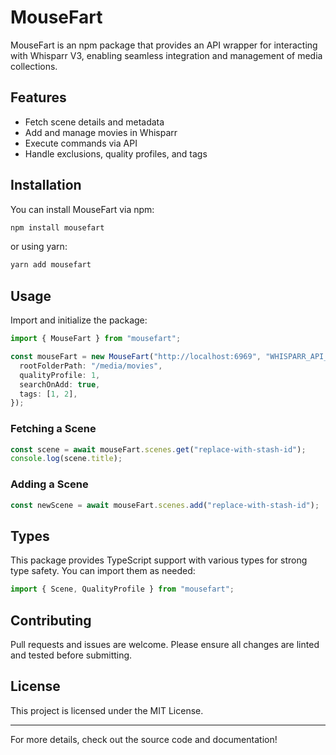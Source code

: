 # MouseFart

MouseFart is an npm package that provides an API wrapper for interacting with Whisparr V3, enabling seamless integration and management of media collections.

## Features

- Fetch scene details and metadata
- Add and manage movies in Whisparr
- Execute commands via API
- Handle exclusions, quality profiles, and tags

## Installation

You can install MouseFart via npm:

```sh
npm install mousefart
```

or using yarn:

```sh
yarn add mousefart
```

## Usage

Import and initialize the package:

```ts
import { MouseFart } from "mousefart";

const mouseFart = new MouseFart("http://localhost:6969", "WHISPARR_API_KEY", {
  rootFolderPath: "/media/movies",
  qualityProfile: 1,
  searchOnAdd: true,
  tags: [1, 2],
});
```

### Fetching a Scene

```ts
const scene = await mouseFart.scenes.get("replace-with-stash-id");
console.log(scene.title);
```

### Adding a Scene

```ts
const newScene = await mouseFart.scenes.add("replace-with-stash-id");
```

## Types

This package provides TypeScript support with various types for strong type safety. You can import them as needed:

```ts
import { Scene, QualityProfile } from "mousefart";
```

## Contributing

Pull requests and issues are welcome. Please ensure all changes are linted and tested before submitting.

## License

This project is licensed under the MIT License.

---

For more details, check out the source code and documentation!
